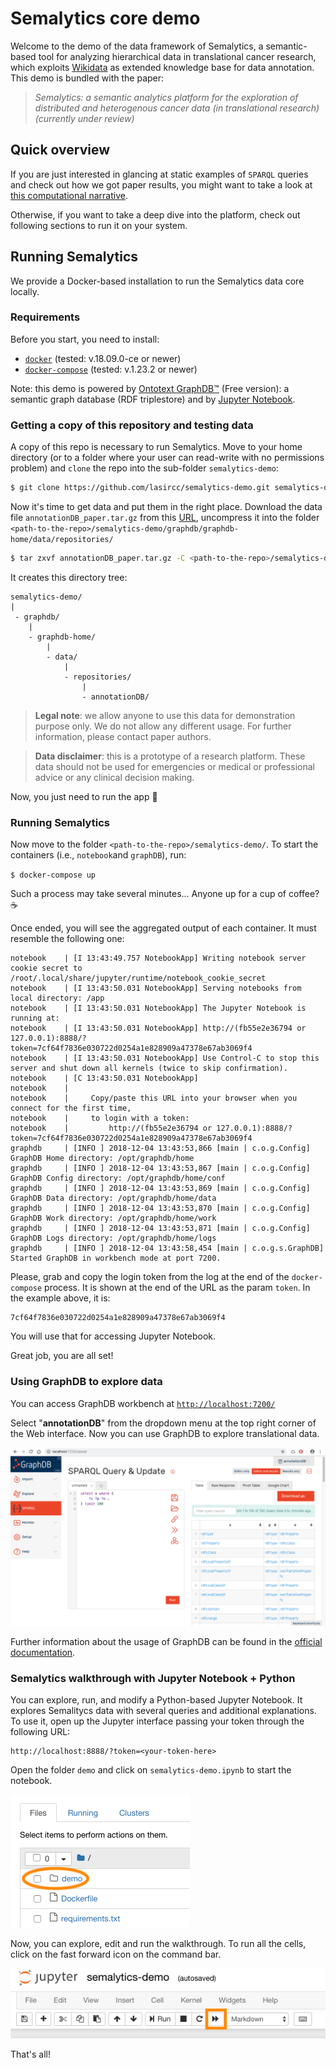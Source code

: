 # Semalytics core demo

Welcome to the demo of the data framework of Semalytics, a semantic-based tool for analyzing hierarchical data in translational cancer research, which exploits [Wikidata](https://www.wikidata.org) as extended knowledge base for data annotation. This demo is bundled with the paper:

>_Semalytics: a semantic analytics platform for the exploration of distributed and heterogenous cancer data (in translational research) (currently under review)_

## Quick overview

If you are just interested in glancing at static examples of `SPARQL` queries and check out how we got paper results, you might want to take a look at [this computational narrative](http://nbviewer.jupyter.org/github/lasircc/semalytics-demo/blob/master/notebook/demo/semalytics-demo.ipynb).

Otherwise, if you want to take a deep dive into the platform, check out following sections to run it on your system.

## Running Semalytics

We provide a Docker-based installation to run the Semalytics data core locally.

### Requirements

Before you start, you need to install:

* [`docker`](https://docs.docker.com/install/) (tested: v.18.09.0-ce or newer)
* [`docker-compose`](https://docs.docker.com/compose/install/) (tested: v.1.23.2 or newer)

Note: this demo is powered by [Ontotext GraphDB™](https://www.ontotext.com/products/graphdb/) (Free version): a semantic graph database (RDF triplestore) and by [Jupyter Notebook](http://jupyter.org/).

### Getting a copy of this repository and testing data

A copy of this repo is necessary to run Semalytics. Move to your home directory (or to a folder where your user can read-write with no permissions problem) and `clone` the repo into the sub-folder `semalytics-demo`:

```bash
$ git clone https://github.com/lasircc/semalytics-demo.git semalytics-demo
```

Now it's time to get data and put them in the right place. Download the data file `annotationDB_paper.tar.gz` from this [URL](https://drive.google.com/drive/folders/1k_Vhn_JIPhXKBoXMAFK9xwJVr6x5g8Gw?usp=sharing), uncompress it into the folder `<path-to-the-repo>/semalytics-demo/graphdb/graphdb-home/data/repositories/`

```bash
$ tar zxvf annotationDB_paper.tar.gz -C <path-to-the-repo>/semalytics-demo/graphdb/graphdb-home/data/repositories/
```

It creates this directory tree:
```
semalytics-demo/
|
 - graphdb/
    |
    - graphdb-home/
        |
        - data/
            |
            - repositories/
                |
                - annotationDB/
```

>**Legal note**: we allow anyone to use this data for demonstration purpose only. We do not allow any different usage. For further information, please contact paper authors.

>**Data disclaimer**: this is a prototype of a research platform. These data should not be used for emergencies or medical or professional advice or any clinical decision making.

Now, you just need to run the app 🚀

### Running Semalytics

Now move to the folder `<path-to-the-repo>/semalytics-demo/`. To start the containers (i.e., `notebook`and `graphDB`), run:

`$ docker-compose up`

Such a process may take several minutes... Anyone up for a cup of coffee? ☕

Once ended, you will see the aggregated output of each container. It must resemble the following one:


```
notebook    | [I 13:43:49.757 NotebookApp] Writing notebook server cookie secret to /root/.local/share/jupyter/runtime/notebook_cookie_secret
notebook    | [I 13:43:50.031 NotebookApp] Serving notebooks from local directory: /app
notebook    | [I 13:43:50.031 NotebookApp] The Jupyter Notebook is running at:
notebook    | [I 13:43:50.031 NotebookApp] http://(fb55e2e36794 or 127.0.0.1):8888/?token=7cf64f7836e030722d0254a1e828909a47378e67ab3069f4
notebook    | [I 13:43:50.031 NotebookApp] Use Control-C to stop this server and shut down all kernels (twice to skip confirmation).
notebook    | [C 13:43:50.031 NotebookApp]
notebook    |
notebook    |     Copy/paste this URL into your browser when you connect for the first time,
notebook    |     to login with a token:
notebook    |         http://(fb55e2e36794 or 127.0.0.1):8888/?token=7cf64f7836e030722d0254a1e828909a47378e67ab3069f4
graphdb     | [INFO ] 2018-12-04 13:43:53,866 [main | c.o.g.Config] GraphDB Home directory: /opt/graphdb/home
graphdb     | [INFO ] 2018-12-04 13:43:53,867 [main | c.o.g.Config] GraphDB Config directory: /opt/graphdb/home/conf
graphdb     | [INFO ] 2018-12-04 13:43:53,869 [main | c.o.g.Config] GraphDB Data directory: /opt/graphdb/home/data
graphdb     | [INFO ] 2018-12-04 13:43:53,870 [main | c.o.g.Config] GraphDB Work directory: /opt/graphdb/home/work
graphdb     | [INFO ] 2018-12-04 13:43:53,871 [main | c.o.g.Config] GraphDB Logs directory: /opt/graphdb/home/logs
graphdb     | [INFO ] 2018-12-04 13:43:58,454 [main | c.o.g.s.GraphDB] Started GraphDB in workbench mode at port 7200.
```

Please, grab and copy the login token from the log at the end of the `docker-compose` process. It is shown at the end of the URL as the param `token`. In the example above, it is:

```
7cf64f7836e030722d0254a1e828909a47378e67ab3069f4
```

You will use that for accessing Jupyter Notebook.

Great job, you are all set!


### Using GraphDB to explore data

You can access GraphDB workbench at [`http://localhost:7200/`](http://localhost:7200/)

Select "**annotationDB**" from the dropdown menu at the top right corner of the Web interface. Now you can use GraphDB to explore translational data.

![graphdb interface](_docs/images/graphdb.png)

Further information about the usage of GraphDB can be found in the [official documentation](http://graphdb.ontotext.com/documentation/free/).


### Semalytics walkthrough with Jupyter Notebook + Python

You can explore, run, and modify a Python-based Jupyter Notebook. It explores Semalitycs data with several queries and additional explanations. To use it, open up the Jupyter interface passing your token through the following URL:

```
http://localhost:8888/?token=<your-token-here>
```

Open the folder `demo` and click on `semalytics-demo.ipynb` to start the notebook.

![graphdb interface](_docs/images/demo.png)

Now, you can explore, edit and run the walkthrough. To run all the cells, click on the fast forward icon on the command bar.

![graphdb interface](_docs/images/run.png)

That's all!

